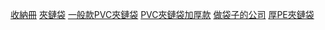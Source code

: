 [收納冊](https://shopee.tw/%F0%9F%92%A5%E7%8F%BE%E8%B2%A8%E7%A7%92%E7%99%BC%F0%9F%92%A5%E9%A6%96%E9%A3%BE%E6%94%B6%E7%B4%8D%E5%86%8Apvc%E6%94%B6%E7%B4%8D%E8%A2%8B%E9%98%B2%E6%B0%A7%E5%8C%96%E9%A6%96%E9%A3%BE%E7%9B%92%E6%89%8B%E9%90%B2%E9%A0%85%E9%8F%88%E8%80%B3%E9%A3%BE%E6%94%B6%E7%B4%8D%E6%97%85%E8%A1%8C%E4%BE%BF%E6%94%9C%E7%8F%A0%E5%AF%B6%E6%94%B6%E7%B4%8D%E8%80%B3%E7%92%B0%E6%94%B6%E7%B4%8D%E8%A2%8B%E8%80%B3%E7%92%B0%E6%94%B6%E7%B4%8D%E8%80%B3%E9%A3%BE%E9%80%8F%E6%98%8E%E5%AF%86%E5%B0%81%E8%A2%8B%E6%94%B6%E7%B4%8D%E8%A2%8B-M-i.1028923357.19086213935?publish_id=&sp_atk=41fb1e5f-7e06-44b2-9c28-df06cea96c3d&xptdk=41fb1e5f-7e06-44b2-9c28-df06cea96c3d)
[夾鏈袋](https://shopee.tw/OPP%E6%96%B9%E5%BD%A2%E9%A3%BE%E5%93%81%E4%BF%9D%E8%AD%B7%E8%A2%8B10%E9%9A%BB%E6%89%8B%E9%8F%88%E9%A0%85%E9%8F%88%E6%96%87%E5%85%B7%E4%BF%9D%E8%AD%B7%E8%A2%8B%E5%A4%9A%E6%AC%BE%E5%BC%8F%E7%A3%A8%E7%A0%82%E5%A4%BE%E9%8F%88%E8%A2%8B-i.345210341.13663161597?sp_atk=d416aa47-28e8-4439-b186-347a22452159&xptdk=d416aa47-28e8-4439-b186-347a22452159)
[一般款PVC夾鏈袋](https://shopee.tw/%E3%80%90%E5%B0%8F%E6%98%A5%E5%AD%90%E3%80%91%E5%A4%BE%E9%8F%88%E8%A2%8B-PVC%E5%A4%BE%E9%8F%88%E8%A2%8B-%E5%AF%86%E5%B0%81%E8%A2%8B-%E9%80%8F%E6%98%8E%E8%A2%8B-%E6%89%8B%E7%8F%A0%E8%A2%8B-%E6%89%8B%E4%B8%B2%E8%A2%8B%08-%E7%8F%A0%E5%AF%B6%E8%A2%8B-%E9%A3%BE%E5%93%81%E8%A2%8B-%E4%BD%9B%E7%8F%A0%E8%A2%8B-%E9%A0%85%E9%8D%8A%E8%A2%8B-%E5%90%8A%E5%A2%9C%E8%A2%8B-i.6629592.5632236367?publish_id=&sp_atk=6d52a86a-179f-4cc5-a5b0-e7a83b1f61ae&xptdk=6d52a86a-179f-4cc5-a5b0-e7a83b1f61ae)
[PVC夾鏈袋加厚款](https://shopee.tw/%E3%80%90%E5%8F%B0%E7%81%A3%E5%87%BA%E8%B2%A8-%E7%8F%BE%E8%B2%A8%E3%80%91%E5%8A%A0%E5%8E%9APVC%E9%A3%BE%E5%93%81%E5%A4%BE%E9%8F%88%E8%A2%8B-100%E5%85%A5-%E5%8C%85%E3%80%90MZ%E5%B0%8F%E5%B1%8B%E3%80%91%E9%A3%BE%E5%93%81%E8%A2%8B-%E8%87%AA%E5%B0%81%E8%A2%8B-%E5%8A%A0%E5%8E%9A-PVC%E9%80%8F%E6%98%8E%E8%A2%8B-%E5%AF%86%E5%B0%81%E9%A3%BE%E5%93%81%E8%A2%8B-i.890936043.19965330863?publish_id=&sp_atk=24e944c0-1382-4558-9352-250e9b44f59e&xptdk=24e944c0-1382-4558-9352-250e9b44f59e)
[做袋子的公司](https://www.bagbag.com.tw/product-detail-2346789.html)
[厚PE夾鏈袋](https://shopee.tw/%E5%8F%B0%E7%81%A3%E7%8F%BE%E8%B2%A8-(1%E5%8C%85100%E5%80%8B)%E9%9B%99%E9%9D%A2%E5%8E%9A%E5%BA%A620%E7%B5%B2-%E9%80%8F%E6%98%8E-%E5%8E%9A%E5%BA%A6-PE-%E5%A4%BE%E9%8F%88%E8%A2%8B-%E9%80%8F%E6%98%8E-%E6%94%B6%E7%B4%8D%E8%A2%8B-%E5%B0%8F%E8%A2%8B%E5%AD%90-%E5%B0%81%E5%8F%A3%E8%A2%8B-opp%E8%A2%8B-%E6%84%9B%E7%9D%8F%E5%8C%85%E8%A3%9D-i.23380575.1536659185?sp_atk=a3cfdd1e-dd75-4573-a860-a01097c0aa95&xptdk=a3cfdd1e-dd75-4573-a860-a01097c0aa95)